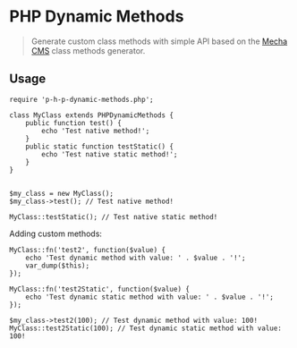 PHP Dynamic Methods
===================

> Generate custom class methods with simple API based on the [Mecha CMS](https://github.com/mecha-cms) class methods generator.

Usage
-----

~~~ .php
require 'p-h-p-dynamic-methods.php';

class MyClass extends PHPDynamicMethods {
    public function test() {
        echo 'Test native method!';
    }
    public static function testStatic() {
        echo 'Test native static method!';
    }
}


$my_class = new MyClass();
$my_class->test(); // Test native method!

MyClass::testStatic(); // Test native static method!
~~~

Adding custom methods:

~~~ .php
MyClass::fn('test2', function($value) {
    echo 'Test dynamic method with value: ' . $value . '!';
    var_dump($this);
});

MyClass::fn('test2Static', function($value) {
    echo 'Test dynamic static method with value: ' . $value . '!';
});

$my_class->test2(100); // Test dynamic method with value: 100!
MyClass::test2Static(100); // Test dynamic static method with value: 100!
~~~